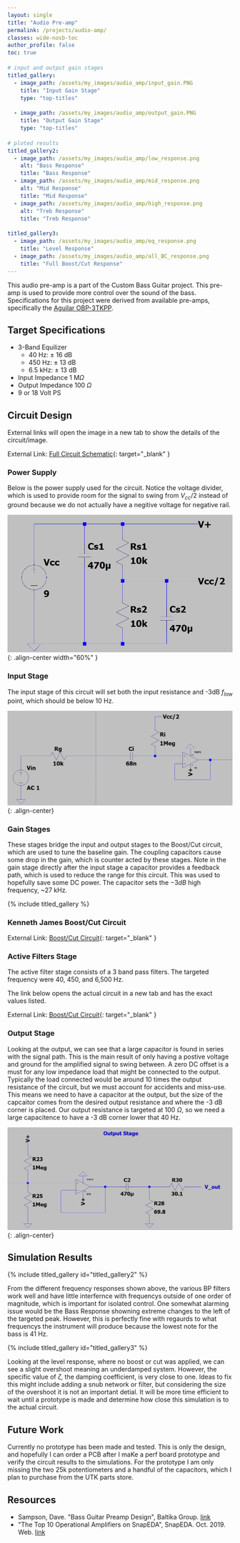 ```yaml
---
layout: single
title: "Audio Pre-amp"
permalink: /projects/audio-amp/
classes: wide-nosb-toc
author_profile: false
toc: true

# input and output gain stages 
titled_gallery:
  - image_path: /assets/my_images/audio_amp/input_gain.PNG
    title: "Input Gain Stage"
    type: "top-titles"

  - image_path: /assets/my_images/audio_amp/output_gain.PNG
    title: "Output Gain Stage"
    type: "top-titles"

# ploted results
titled_gallery2:
  - image_path: /assets/my_images/audio_amp/low_response.png
    alt: "Bass Response"
    title: "Bass Response"
  - image_path: /assets/my_images/audio_amp/mid_response.png
    alt: "Mid Response"
    title: "Mid Response"
  - image_path: /assets/my_images/audio_amp/high_response.png
    alt: "Treb Response"
    title: "Treb Response"

titled_gallery3:
  - image_path: /assets/my_images/audio_amp/eq_response.png
    title: "Level Response"
  - image_path: /assets/my_images/audio_amp/all_BC_response.png
    title: "Full Boost/Cut Response"
---
```



This audio pre-amp is a part of the Custom Bass Guitar project. This pre-amp is used to provide more control over the sound of the bass. Specifications for this project were derived from available pre-amps, specifically the [Aguilar OBP-3TKPP](https://www.aguilaramp.com/pickup-series/obp-preamps/).

## Target Specifications

* 3-Band Equilizer
  * 40 Hz: $\pm$ 16 dB
  * 450 Hz: $\pm$ 13 dB
  * 6.5 kHz: $\pm$ 13 dB
* Input Impedance 1 M$\Omega$
* Output Impedance 100 $\Omega$
* 9 or 18 Volt PS
  
<!-- ## Materials

* Amplifier
  * TL072
* Potentiometers
  * 100k$\Omega$ Linear
  * 25k$\Omega$ Log -->

## Circuit Design

External links will open the image in a new tab to show the details of the circuit/image.

External Link: [Full Circuit Schematic](https://bford26.github.io/assets/my_images/audio_amp/full_circuit.PNG){: target="_blank" }

### Power Supply

Below is the power supply used for the circuit. Notice the voltage divider, which is used to provide room for the signal to swing from $V_{cc}/2$ instead of ground because we do not actually have a negitive voltage for negative rail.

![Power Supply](/assets/my_images/audio_amp/power_supply.PNG){: .align-center  width="60%" }

### Input Stage

The input stage of this circuit will set both the input resistance and -3dB $f_{low}$ point, which should be below 10 Hz. 

![Input Stage](/assets/my_images/audio_amp/input_stage.PNG){: .align-center}

### Gain Stages

These stages bridge the input and output stages to the Boost/Cut circuit, which are used to tune the baseline gain. The coupling capacitors cause some drop in the gain, which is counter acted by these stages. Note in the gain stage directly after the input stage a capacitor provides a feedback path, which is used to reduce the range for this circuit. This was used to hopefully save some DC power. The capacitor sets the $-3dB$ high frequency, ~27 kHz.

<!-- ![Input Gain Stage](/assets/my_images/audio_amp/input_gain.png){: .align-center}

![Output Gain Stage](/assets/my_images/audio_amp/output_gain.png){: .align-center} -->

{% include titled_gallery %}

### Kenneth James Boost/Cut Circuit

<!-- ![Gain Stage](/assets/my_images/audio_amp/summing_feedback.png){: .align-center} -->
External Link: [Boost/Cut Circuit](https://bford26.github.io/assets/my_images/audio_amp/summing_feedback.PNG){: target="_blank" }

### Active Filters Stage

The active filter stage consists of a 3 band pass filters. The targeted frequency were 40, 450, and 6,500 Hz.



The link below opens the actual circuit in a new tab and has the exact values listed.

<!-- ![Active Filters](/assets/my_images/audio_amp/gain_filters.png){: .align-center} -->
External Link: [Boost/Cut Circuit](https://bford26.github.io/assets/my_images/audio_amp/gain_filters.PNG){: target="_blank" }

### Output Stage

Looking at the output, we can see that a large capacitor is found in series with the signal path. This is the main result of only having a postive voltage and ground for the amplified signal to swing between. A zero DC offset is a must for any low impedance load that might be connected to the output. Typically the load connected would be around 10 times the output resistance of the circuit, but we must account for accidents and miss-use. This means we need to have a capacitor at the output, but the size of the capcaitor comes from the desired output resistance and where the -3 dB corner is placed. Our output resistance is targeted at 100 $\Omega$, so we need a large capacitence to have a -3 dB corner lower that  40 Hz.

![Output Stage](/assets/my_images/audio_amp/output_stage.PNG){: .align-center}

## Simulation Results

{% include titled_gallery id="titled_gallery2" %}

From the different frequency responses shown above, the various BP filters work well and have little interfernce with frequencys outside of one order of magnitude, which is important for isolated control. One somewhat alarming issue would be the Bass Response showning extreme changes to the left of the targeted peak. However, this is perfectly fine with regaurds to what frequencys the instrument will produce because the lowest note for the bass is 41 Hz.

{% include titled_gallery id="titled_gallery3" %}

Looking at the level response, where no boost or cut was applied, we can see a slight overshoot meaning an underdamped system. However, the specific value of $\zeta$, the damping coefficient, is very close to one. Ideas to fix this might include adding a snub network or filter, but considering the size of the overshoot it is not an important detial. It will be more time efficient to wait until a prototype is made and determine how close this simulation is to the actual circuit.

## Future Work

Currently no prototype has been made and tested. This is only the design, and hopefully I can order a PCB after I maKe a perf board prototype and verify the circuit results to the simulations. For the prototype I am only missing the two 25k potentiometers and a handful of the capacitors, which I plan to purchase from the UTK parts store.
## Resources

* Sampson, Dave. "Bass Guitar Preamp Design", Baltika Group. [link](http://press.baltikagroup.com/wp-content/uploads/2014/07/Bass-Guitar-Preamp-Design.pdf)
* "The Top 10 Operational Amplifiers on SnapEDA", SnapEDA. Oct. 2019. Web. [link](https://blog.snapeda.com/2019/10/23/the-top-10-operational-amplifiers/)
<!-- * [link]() -->
